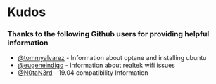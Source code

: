 # Kudos


### Thanks to the following Github users for providing helpful information

* [@tommyalvarez](https://github.com/tommyalvarez) - Information about optane and installing ubuntu
* [@eugeneindigo](https://github.com/eugeneindigo) - Information about realtek wifi issues
* [@N0taN3rd](https://github.com/N0taN3rd) - 19.04 compatibility Information